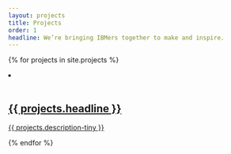 ```yaml
---
layout: projects
title: Projects
order: 1
headline: We’re bringing IBMers together to make and inspire.
---
```


{% for projects in site.projects %}
<li class="c-project__list-item">
  <a class="c-project__list-anchor" href="{{ projects.url | prepend: site.baseurl }}">
    <div class="c-project__overlay"></div>
    <img class="c-project__image" src="{{ p.url | prepend: site.baseurl }}/images/dd-framed.png" alt="">
    <div class="c-project__title-container">
      <h2 class="f3 c-project__title">{{ projects.headline }}</h2>
      <p class="f-caption">{{ projects.description-tiny }}</p>
    </div>
  </a>
</li>
{% endfor %}
